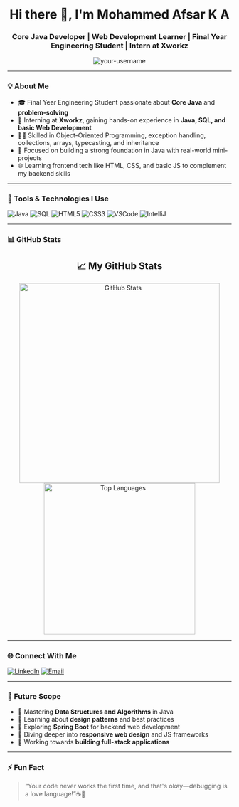 <h1 align="center">Hi there 👋, I'm Mohammed Afsar K A</h1>
<h3 align="center">Core Java Developer | Web Development Learner | Final Year Engineering Student | Intern at Xworkz</h3>

<p align="center">
  <img src="https://komarev.com/ghpvc/?username=your-username&label=Profile%20views&color=0e75b6&style=flat" alt="your-username" />
</p>

---

### 💡 About Me
- 🎓 Final Year Engineering Student passionate about **Core Java** and **problem-solving**
- 💼 Interning at **Xworkz**, gaining hands-on experience in **Java, SQL, and basic Web Development**
- 👨‍💻 Skilled in Object-Oriented Programming, exception handling, collections, arrays, typecasting, and inheritance
- 🧠 Focused on building a strong foundation in Java with real-world mini-projects
- 🌐 Learning frontend tech like HTML, CSS, and basic JS to complement my backend skills

---

### 🧰 Tools & Technologies I Use
![Java](https://img.shields.io/badge/-Core%20Java-007396?logo=java&logoColor=white&style=flat)
![SQL](https://img.shields.io/badge/-SQL-4479A1?logo=MySQL&logoColor=white&style=flat)
![HTML5](https://img.shields.io/badge/-HTML5-E34F26?logo=html5&logoColor=white&style=flat)
![CSS3](https://img.shields.io/badge/-CSS3-1572B6?logo=css3&logoColor=white&style=flat)
![VSCode](https://img.shields.io/badge/-VSCode-007ACC?logo=visual-studio-code&logoColor=white&style=flat)
![IntelliJ](https://img.shields.io/badge/-IntelliJ%20IDEA-000000?logo=intellijidea&logoColor=white&style=flat)

---


### 📊 GitHub Stats
<h2 align="center">📈 My GitHub Stats</h2>

<p align="center">
  <img src="https://github-readme-stats.vercel.app/api?username=mohdafsar313&show_icons=true&theme=tokyonight&rank_icon=github&hide_border=true&custom_title=GitHub%20Stats%20🔥" width="450" alt="GitHub Stats"/>
  <img src="https://github-readme-stats.vercel.app/api/top-langs/?username=mohdafsar313&layout=compact&theme=tokyonight&hide_border=true&langs_count=6&card_width=320" width="340" alt="Top Languages"/>
</p>



---

### 🌐 Connect With Me
[![LinkedIn](https://img.shields.io/badge/-LinkedIn-blue?logo=linkedin&logoColor=white&style=flat-square)](https://www.linkedin.com/in/mohammed-afsar-k-a-045b85252/)
[![Email](https://img.shields.io/badge/-Email-c14438?style=flat-square&logo=Gmail&logoColor=white)](mailto:afsarappuz07@gmail.com)

---

### 🔭 Future Scope
- 📌 Mastering **Data Structures and Algorithms** in Java
- 📌 Learning about **design patterns** and best practices
- 📌 Exploring **Spring Boot** for backend web development
- 📌 Diving deeper into **responsive web design** and JS frameworks
- 📌 Working towards **building full-stack applications**

---

### ⚡ Fun Fact
> “Your code never works the first time, and that's okay—debugging is a love language!”☕🚀
